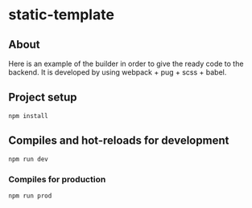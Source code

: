 # static-template

## About
Here is an example of the builder in order to give the ready code to the backend. It is developed by using webpack + pug + scss + babel.

## Project setup
```npm install```

## Compiles and hot-reloads for development
```npm run dev```

### Compiles for production
```npm run prod```
